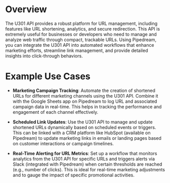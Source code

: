 # Overview

The U301 API provides a robust platform for URL management, including features like URL shortening, analytics, and secure redirection. This API is extremely useful for businesses or developers who need to manage and analyze web traffic through compact, trackable URLs. Using Pipedream, you can integrate the U301 API into automated workflows that enhance marketing efforts, streamline link management, and provide detailed insights into click-through behaviors.

# Example Use Cases

- **Marketing Campaign Tracking**: Automate the creation of shortened URLs for different marketing channels using the U301 API. Combine it with the Google Sheets app on Pipedream to log URL and associated campaign data in real-time. This helps in tracking the performance and engagement of each channel effectively.

- **Scheduled Link Updates**: Use the U301 API to manage and update shortened URLs dynamically based on scheduled events or triggers. This can be linked with a CRM platform like HubSpot (available on Pipedream) to update marketing links in emails or landing pages based on customer interactions or campaign timelines.

- **Real-Time Alerting for URL Metrics**: Set up a workflow that monitors analytics from the U301 API for specific URLs and triggers alerts via Slack (integrated with Pipedream) when certain thresholds are reached (e.g., number of clicks). This is ideal for real-time marketing adjustments and to gauge the impact of specific promotional activities.
